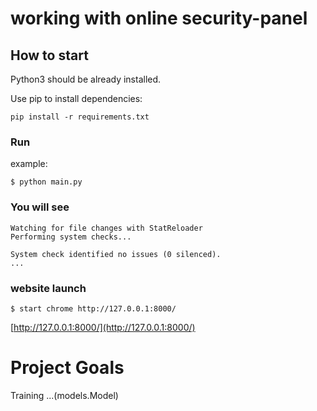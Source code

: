 # working with online security-panel

## How to start

Python3 should be already installed.

Use pip to install dependencies:

```
pip install -r requirements.txt
```

### Run

example:

```
$ python main.py
```


### You will see

```
Watching for file changes with StatReloader
Performing system checks...

System check identified no issues (0 silenced).
...
```

### website launch

```
$ start chrome http://127.0.0.1:8000/
```
[http://127.0.0.1:8000/](http://127.0.0.1:8000/)


# Project Goals

Training ...(models.Model)
